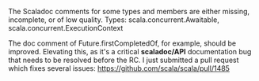 The Scaladoc comments for some types and members are either missing, incomplete, or of low quality. Types: scala.concurrent.Awaitable, scala.concurrent.ExecutionContext

The doc comment of Future.firstCompletedOf, for example, should be improved.
Elevating this, as it's a critical **scaladoc/API** documentation bug that needs to be resolved before the RC.
I just submitted a pull request which fixes several issues:
https://github.com/scala/scala/pull/1485
